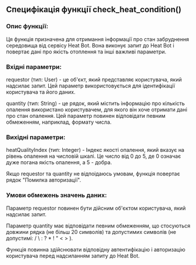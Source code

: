## Специфікація функції check_heat_condition()
### Опис функції:
Ця функція призначена для отримання інформації про стан забруднення середовища від сервісу Heat Bot. Вона виконує запит до Heat Bot і повертає дані про якість отоплення та інші важливі параметри.

### Вхідні параметри:
requestor (тип: User) - це об'єкт, який представляє користувача, який надсилає запит. Цей параметр використовується для ідентифікації користувача та його даних.

quantity (тип: String) - це рядок, який містить інформацію про кількість опалення використано користувачем, для якого він хоче отримати дані про стан опалення. Цей параметр повинен відповідати певним обмеженням, наприклад, формату числа.

### Вихідні параметри:
heatQualityIndex (тип: Integer) - Індекс якості опалення, який вказує на рівень опалення на числовій шкалі. Це число від 0 до 5, де 0 означає дуже погана якість опалення, а 5 - добра.

Якщо requestor та quantity не відпоідаюсь умовам, функція повертає рядок "Помилка авторизації".

### Умови обмежень значень даних:
Параметр requestor повинен бути дійсним об'єктом користувача, який надсилає запит.

Параметр quantity має відповідати певним обмеженням, що стосуються довжини рядка (не більш 20 символів) та допустимих символів (не допустимі: / \ : ? * ! " < > ).

Функція повинна здійснювати відповідну автентифікацію і авторизацію користувача перед надсиланням запиту до Heat Bot.
